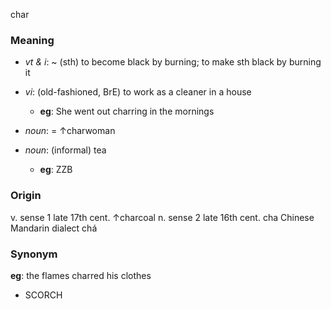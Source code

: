 char
### Meaning
+ _vt & i_: ~ (sth) to become black by burning; to make sth black by burning it
+ _vi_: (old-fashioned, BrE) to work as a cleaner in a house
	+ __eg__: She went out charring in the mornings

+ _noun_: = ↑charwoman
+ _noun_: (informal) tea
	+ __eg__: ZZB

### Origin

v. sense 1 late 17th cent. ↑charcoal
n. sense 2 late 16th cent. cha Chinese Mandarin dialect chá

### Synonym

__eg__: the flames charred his clothes

+ SCORCH



